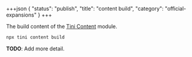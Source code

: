 +++json
{
  "status": "publish",
  "title": "content build",
  "category": "official-expansions"
}
+++

The build content of the [Tini Content](/module/content) module.

```bash
npx tini content build
```

**TODO**: Add more detail.
